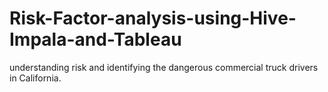 # Risk-Factor-analysis-using-Hive-Impala-and-Tableau
understanding risk and identifying the dangerous commercial truck drivers in California.
